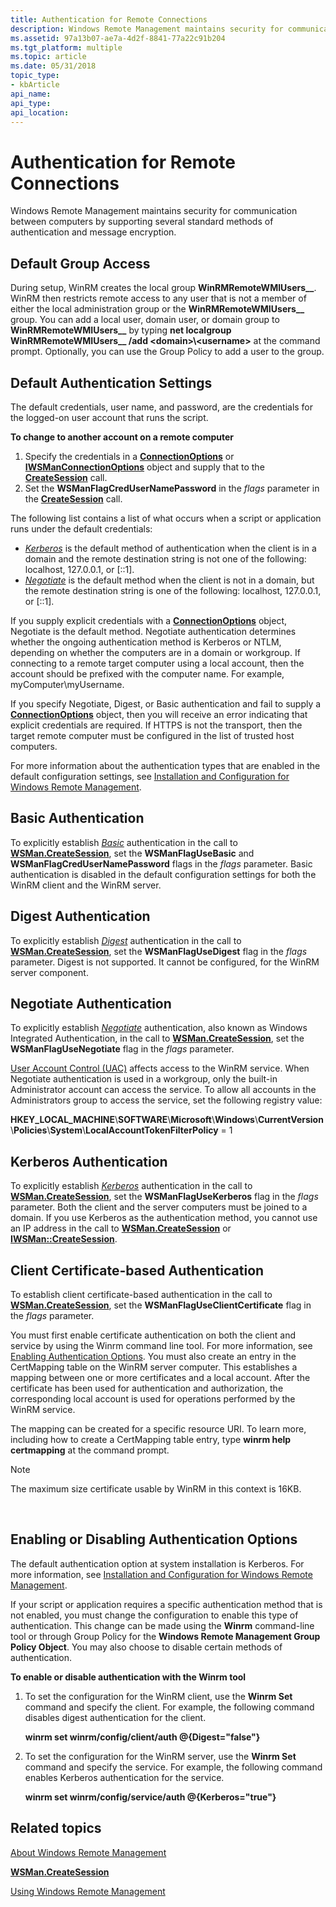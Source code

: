 ```yaml
---
title: Authentication for Remote Connections
description: Windows Remote Management maintains security for communication between computers by supporting several standard methods of authentication and message encryption.
ms.assetid: 97a13b07-ae7a-4d2f-8841-77a22c91b204
ms.tgt_platform: multiple
ms.topic: article
ms.date: 05/31/2018
topic_type: 
- kbArticle
api_name: 
api_type: 
api_location: 
---
```


# Authentication for Remote Connections

Windows Remote Management maintains security for communication between computers by supporting several standard methods of authentication and message encryption.

## Default Group Access

During setup, WinRM creates the local group **WinRMRemoteWMIUsers\_\_**. WinRM then restricts remote access to any user that is not a member of either the local administration group or the **WinRMRemoteWMIUsers\_\_** group. You can add a local user, domain user, or domain group to **WinRMRemoteWMIUsers\_\_** by typing **net localgroup WinRMRemoteWMIUsers\_\_ /add &lt;domain&gt;\\&lt;username&gt;** at the command prompt. Optionally, you can use the Group Policy to add a user to the group.

## Default Authentication Settings

The default credentials, user name, and password, are the credentials for the logged-on user account that runs the script.

**To change to another account on a remote computer**

1.  Specify the credentials in a [**ConnectionOptions**](connectionoptions.md) or [**IWSManConnectionOptions**](/windows/desktop/api/WSManDisp/nn-wsmandisp-iwsmanconnectionoptions) object and supply that to the [**CreateSession**](wsman-createsession.md) call.
2.  Set the **WSManFlagCredUserNamePassword** in the *flags* parameter in the [**CreateSession**](wsman-createsession.md) call.

The following list contains a list of what occurs when a script or application runs under the default credentials:

-   [*Kerberos*](windows-remote-management-glossary.md) is the default method of authentication when the client is in a domain and the remote destination string is not one of the following: localhost, 127.0.0.1, or \[::1\].
-   [*Negotiate*](windows-remote-management-glossary.md) is the default method when the client is not in a domain, but the remote destination string is one of the following: localhost, 127.0.0.1, or \[::1\].

If you supply explicit credentials with a [**ConnectionOptions**](connectionoptions.md) object, Negotiate is the default method. Negotiate authentication determines whether the ongoing authentication method is Kerberos or NTLM, depending on whether the computers are in a domain or workgroup. If connecting to a remote target computer using a local account, then the account should be prefixed with the computer name. For example, myComputer\\myUsername.

If you specify Negotiate, Digest, or Basic authentication and fail to supply a [**ConnectionOptions**](connectionoptions.md) object, then you will receive an error indicating that explicit credentials are required. If HTTPS is not the transport, then the target remote computer must be configured in the list of trusted host computers.

For more information about the authentication types that are enabled in the default configuration settings, see [Installation and Configuration for Windows Remote Management](installation-and-configuration-for-windows-remote-management.md).

## Basic Authentication

To explicitly establish [*Basic*](windows-remote-management-glossary.md) authentication in the call to [**WSMan.CreateSession**](wsman-createsession.md), set the **WSManFlagUseBasic** and **WSManFlagCredUserNamePassword** flags in the *flags* parameter. Basic authentication is disabled in the default configuration settings for both the WinRM client and the WinRM server.

## Digest Authentication

To explicitly establish [*Digest*](windows-remote-management-glossary.md) authentication in the call to [**WSMan.CreateSession**](wsman-createsession.md), set the **WSManFlagUseDigest** flag in the *flags* parameter. Digest is not supported. It cannot be configured, for the WinRM server component.

## Negotiate Authentication

To explicitly establish [*Negotiate*](windows-remote-management-glossary.md) authentication, also known as Windows Integrated Authentication, in the call to [**WSMan.CreateSession**](wsman-createsession.md), set the **WSManFlagUseNegotiate** flag in the *flags* parameter.

[User Account Control (UAC)](https://support.microsoft.com/help/922708/how-to-use-user-account-control-uac-in-windows-vista) affects access to the WinRM service. When Negotiate authentication is used in a workgroup, only the built-in Administrator account can access the service. To allow all accounts in the Administrators group to access the service, set the following registry value:

**HKEY\_LOCAL\_MACHINE**\\**SOFTWARE**\\**Microsoft**\\**Windows**\\**CurrentVersion**\\**Policies**\\**System**\\**LocalAccountTokenFilterPolicy** = 1

## Kerberos Authentication

To explicitly establish [*Kerberos*](windows-remote-management-glossary.md) authentication in the call to [**WSMan.CreateSession**](wsman-createsession.md), set the **WSManFlagUseKerberos** flag in the *flags* parameter. Both the client and the server computers must be joined to a domain. If you use Kerberos as the authentication method, you cannot use an IP address in the call to [**WSMan.CreateSession**](wsman-createsession.md) or [**IWSMan::CreateSession**](/windows/desktop/api/WSManDisp/nf-wsmandisp-iwsman-createsession).

## Client Certificate-based Authentication

To establish client certificate-based authentication in the call to [**WSMan.CreateSession**](wsman-createsession.md), set the **WSManFlagUseClientCertificate** flag in the *flags* parameter.

You must first enable certificate authentication on both the client and service by using the Winrm command line tool. For more information, see [Enabling Authentication Options](#enabling-or-disabling-authentication-options). You must also create an entry in the CertMapping table on the WinRM server computer. This establishes a mapping between one or more certificates and a local account. After the certificate has been used for authentication and authorization, the corresponding local account is used for operations performed by the WinRM service.

The mapping can be created for a specific resource URI. To learn more, including how to create a CertMapping table entry, type **winrm help certmapping** at the command prompt.

> [!Note]  
> The maximum size certificate usable by WinRM in this context is 16KB.

 

## Enabling or Disabling Authentication Options

The default authentication option at system installation is Kerberos. For more information, see [Installation and Configuration for Windows Remote Management](installation-and-configuration-for-windows-remote-management.md).

If your script or application requires a specific authentication method that is not enabled, you must change the configuration to enable this type of authentication. This change can be made using the **Winrm** command-line tool or through Group Policy for the **Windows Remote Management Group Policy Object**. You may also choose to disable certain methods of authentication.

**To enable or disable authentication with the Winrm tool**

1.  To set the configuration for the WinRM client, use the **Winrm Set** command and specify the client. For example, the following command disables digest authentication for the client.

    **winrm set winrm/config/client/auth @{Digest="false"}**

2.  To set the configuration for the WinRM server, use the **Winrm Set** command and specify the service. For example, the following command enables Kerberos authentication for the service.

    **winrm set winrm/config/service/auth @{Kerberos="true"}**

## Related topics

<dl> <dt>

[About Windows Remote Management](about-windows-remote-management.md)
</dt> <dt>

[**WSMan.CreateSession**](wsman-createsession.md)
</dt> <dt>

[Using Windows Remote Management](using-windows-remote-management.md)
</dt> </dl>

 

 




